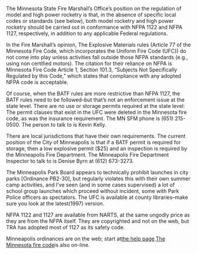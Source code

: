 The Minnesota State Fire Marshall’s Office’s position on the regulation of model and high power rocketry is that, in the absence of specific local codes or standards (see below), both model rocketry and high power rocketry should be carried out in conformance with NFPA 1122 and NFPA 1127, respectively, in addition to any applicable Federal regulations.

In the Fire Marshall’s opinion, The Explosive Materials rules (Article 77 of the Minnesota Fire Code, which incorporates the Uniform Fire Code (UFC)) do not come into play unless activities fall outside those NFPA standards (e.g., using non certified motors). The citation for their reliance on NFPA is Minnesota Fire Code Article 1, Section 101.3, “Subjects Not Specifically Regulated by this Code,” which states that compliance with any adopted NFPA code is acceptable.

Of course, when the BATF rules are more restrictive than NFPA 1127, the BATF rules need to be followed–but that’s not an enforcement issue at the state level. There are no use or storage permits required at the state level: The permit clauses that exist in the UFC were deleted in the Minnesota fire code, as was the insurance requirement. The MN SFM phone is (651) 215-0500. The person to talk to is Kevin Kelly.

There are local jurisdictions that have their own requirements. The current position of the City of Minneapolis is that if a BATF permit is required for storage, then a low explosive permit ($25) and an inspection is required by the Minneapolis Fire Department. The Minneapolis Fire Department Inspector to talk to is Denise Byrn at (612) 673-3273.

The Minneapolis Park Board appears to technically prohibit launches in city parks [Ordinance PB2-30], but regularly violates this with their own summer camp activities, and I’ve seen (and in some cases supervised) a lot of school group launches which proceed without incident, some with Park Police officers as spectators. The UFC is available at county libraries–make sure you look at the latest(1997) version.

NFPA 1122 and 1127 are available from NARTS, at the same ungodly price as they are from the NFPA itself. They are copyrighted and not on the web, but TRA has adopted most of 1127 as its safety code.

Minneapolis ordinances are on the web; start at[the help page](http://www.ci.mpls.mn.us./citywork/clerk/laws/mcchelp/mcchelp.html).[The Minnesota fire code](http://www.dps.state.mn.us/fmarshal/firecode/97mufc-3-amend-explan.html)is also on-line.

